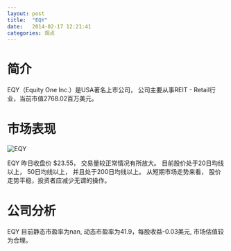 ```yaml
---
layout: post
title:  "EQY"
date:   2014-02-17 12:21:41
categories: 观点
---
```


# 简介
EQY（Equity One Inc.）是USA著名上市公司，
公司主要从事REIT - Retail行业，当前市值2768.02百万美元。

# 市场表现

![EQY](http://finviz.com/chart.ashx?t=EQY&ty=c&ta=1&p=d&s=l)

EQY 昨日收盘价 $23.55，
交易量较正常情况有所放大。
目前股价处于20日均线以上，
50日均线以上，
并且处于200日均线以上。
从短期市场走势来看，
股价走势平稳，投资者应减少无谓的操作。

# 公司分析
EQY 目前静态市盈率为nan, 动态市盈率为41.9，每股收益-0.03美元,
市场估值较为合理。
